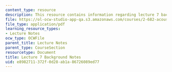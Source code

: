 ```yaml
---
content_type: resource
description: This resource contains information regarding lecture 7 background notes.
file: https://ol-ocw-studio-app-qa.s3.amazonaws.com/courses/2-682-acoustical-oceanography-spring-2012/e8982711372f0d28ab1a86726089ed77_MIT2_682S12_bglec07.pdf
file_type: application/pdf
learning_resource_types:
- Lecture Notes
ocw_type: OCWFile
parent_title: Lecture Notes
parent_type: CourseSection
resourcetype: Document
title: Lecture 7 Background Notes
uid: e8982711-372f-0d28-ab1a-86726089ed77
---
```

